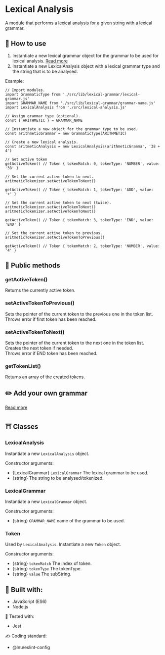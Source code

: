 # Lexical Analysis
A module that performs a lexical analysis for a given string with a lexical grammar.  

## 🔨 How to use

1. Instantiate a new lexical grammar object for the grammar to be used for lexical analysis. [Read more](./src/lib/lexical-grammar/README.md)  
2. Instantiate a new LexicalAnalysis object with a lexical grammar type and the string that is to be analysed.

Example:
```
// Import modules.
import GrammaticType from './src/lib/lexical-grammar/lexical-grammar.js'
import GRAMMAR_NAME from './src/lib/lexical-grammar/grammar-name.js'
import LexicalAnalysis from './src/lexical-analysis.js'

// Assign grammar type (optional).
const { ARITHMETIC } = GRAMMAR_NAME

// Instantiate a new object for the grammar type to be used.
const arithmeticGrammar = new GrammaticType(ARITHMETIC)

// Create a new lexical analysis.
const aritmeticAnalysis = new LexicalAnalysis(arithmeticGrammar, '38 + 4')

// Get active token
getActiveToken() // Token { tokenMatch: 0, tokenType: 'NUMBER', value: '38' }

// Set the current active token to next.
aritmeticTokenizer.setActiveTokenToNext()

getActiveToken() // Token { tokenMatch: 1, tokenType: 'ADD', value: '+' }

// Set the current active token to next (twice).
aritmeticTokenizer.setActiveTokenToNext()
aritmeticTokenizer.setActiveTokenToNext()

getActiveToken() // Token { tokenMatch: 3, tokenType: 'END', value: 'END' }

// Set the current active token to previous.
aritmeticTokenizer.setActiveTokenToPrevious()

getActiveToken() // Token { tokenMatch: 2, tokenType: 'NUMBER', value: '4' }

```

## 🧰 Public methods

### getActiveToken()
Returns the currently active token.

### setActiveTokenToPrevious()
Sets the pointer of the current token to the previous one in the token list.  
Throws error if first token has been reached. 

### setActiveTokenToNext()
Sets the pointer of the current token to the next one in the token list.  
Creates the next token if needed.  
Throws error if END token has been reached. 

### getTokenList()
Returns an array of the created tokens.

## ✏️ Add your own grammar
[Read more](./src/lib/lexical-grammar/README.md)

## ⛩️ Classes

### LexicalAnalysis
Instantiate a new ```LexicalAnalysis``` object. 

Constructor arguments: 
- {LexicalGrammar} ```LexicalGrammar``` The lexical grammar to be used.  
- {string} The string to be analysed/tokenized.

### LexicalGrammar
Instantiate a new ```LexicalGrammar``` object. 

Constructor arguments: 
- {string} ```GRAMMAR_NAME``` name of the grammar to be used.

### Token
Used by ```LexicalAnalysis```.
Instantiate a new ```Token``` object. 

Constructor arguments: 
- {string} ```tokenMatch``` The index of token.  
- {string} ```tokenType``` The tokenType.  
- {string} ```value``` The subString.  

## 🚀 Built with: 
- JavaScript (ES6)
- Node.js

🧪 Tested with:
- Jest

✍️ Coding standard:
- @lnu/eslint-config
